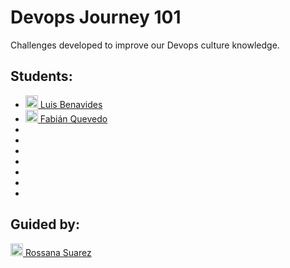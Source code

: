 # Devops Journey 101

Challenges developed to improve our Devops culture knowledge.

## Students: 

- [<img src="https://content.linkedin.com/content/dam/me/business/en-us/amp/brand-site/v2/bg/LI-Bug.svg.original.svg" width="20" height="20"> Luis Benavides ](https://www.linkedin.com/in/luisbenavidesac)
-  [<img src="https://content.linkedin.com/content/dam/me/business/en-us/amp/brand-site/v2/bg/LI-Bug.svg.original.svg" width="20" height="20"> Fabián Quevedo ](https://www.linkedin.com/in/fqfullstack-dev)
-
-
-
-
-
-
-

## Guided by:


[<img src="https://content.linkedin.com/content/dam/me/business/en-us/amp/brand-site/v2/bg/LI-Bug.svg.original.svg" width="20" height="20"> Rossana Suarez ](https://www.linkedin.com/in/roxsross)
